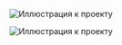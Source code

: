 ![Иллюстрация к проекту](https://monosnap.com/file/nWv5sVuIyKic3ke3k1Y45IYq64v798)

![Иллюстрация к проекту](https://monosnap.com/file/p7hmmoLipJJhSYUqe94UzGmVNN714O)
